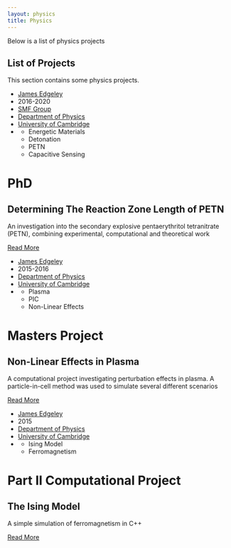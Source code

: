 ```yaml
---
layout: physics
title: Physics
---
```


Below is a list of physics projects

## List of Projects

This section contains some physics projects.

<div class="blog-card">
    <div class="meta">
      <div class="photo" style="background-image: url(atom.png)"></div>
      <ul class="details">
        <li class="author"><a href="#">James Edgeley</a></li>
        <li class="date">2016-2020</li>
        <li class="location"><a href="https://www.smf.phy.cam.ac.uk/">SMF Group</li>
        <li class="location"><a href="https://www.phy.cam.ac.uk/">Department of Physics</li>
        <li class="location"><a href="https://www.cam.ac.uk/">University of Cambridge</li>
        <li class="tags">
          <ul>
            <li><a>Energetic Materials</a></li>
            <li><a>Detonation</a></li>
            <li><a>PETN</a></li>
            <li><a>Capacitive Sensing</a></li>
          </ul>
        </li>
      </ul>
    </div>
    <div class="description">
      <h1>PhD</h1>
      <h2>Determining The Reaction Zone Length of PETN</h2>
      <p>An investigation into the secondary explosive pentaerythritol tetranitrate (PETN), combining experimental, computational and theoretical work</p>
      <p class="read-more">
        <a href="PhD">Read More</a>
      </p>
    </div>
  </div>

  <div class="blog-card alt">
    <div class="meta">
      <div class="photo" style="background-image: url(atom.png)"></div>
      <ul class="details">
        <li class="author"><a href="#">James Edgeley</a></li>
        <li class="date">2015-2016</li>
        <li class="location"><a href="https://www.phy.cam.ac.uk/">Department of Physics</li>
        <li class="location"><a href="https://www.cam.ac.uk/">University of Cambridge</li>
        <li class="tags">
          <ul>
            <li><a>Plasma</a></li>
            <li><a>PIC</a></li>
            <li><a>Non-Linear Effects</a></li>
          </ul>
        </li>
      </ul>
    </div>
    <div class="description">
      <h1>Masters Project</h1>
      <h2>Non-Linear Effects in Plasma</h2>
      <p>A computational project investigating perturbation effects in plasma.  A particle-in-cell method was used to simulate several different scenarios</p>
      <p class="read-more">
        <a href="MSci">Read More</a>
      </p>
    </div>
  </div>

  <div class="blog-card">
    <div class="meta">
      <div class="photo" style="background-image: url(atom.png)"></div>
      <ul class="details">
        <li class="author"><a href="#">James Edgeley</a></li>
        <li class="date">2015</li>
        <li class="location"><a href="https://www.phy.cam.ac.uk/">Department of Physics</li>
        <li class="location"><a href="https://www.cam.ac.uk/">University of Cambridge</li>
        <li class="tags">
          <ul>
            <li><a>Ising Model</a></li>
            <li><a>Ferromagnetism</a></li>
          </ul>
        </li>
      </ul>
    </div>
    <div class="description">
      <h1>Part II Computational Project</h1>
      <h2>The Ising Model</h2>
      <p>A simple simulation of ferromagnetism in C++</p>
      <p class="read-more">
        <a href="Ising">Read More</a>
      </p>
    </div>
  </div>